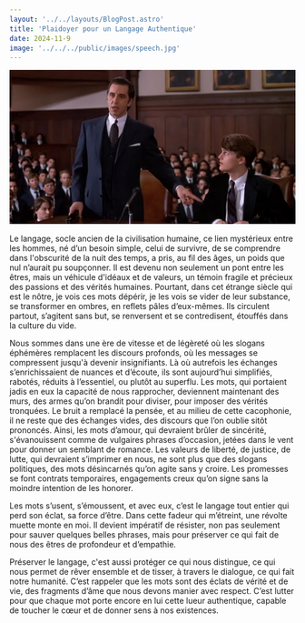 ```yaml
---
layout: '../../layouts/BlogPost.astro'
title: 'Plaidoyer pour un Langage Authentique'
date: 2024-11-9
image: '../../../public/images/speech.jpg'
---
```

![](../../../public/images/speech.jpg)

Le langage, socle ancien de la civilisation humaine, ce lien mystérieux entre les hommes, né d’un besoin simple, celui de survivre, de se comprendre dans l'obscurité de la nuit des temps, a pris, au fil des âges, un poids que nul n’aurait pu soupçonner. Il est devenu non seulement un pont entre les êtres, mais un véhicule d'idéaux et de valeurs, un témoin fragile et précieux des passions et des vérités humaines. Pourtant, dans cet étrange siècle qui est le nôtre, je vois ces mots dépérir, je les vois se vider de leur substance, se transformer en ombres, en reflets pâles d’eux-mêmes. Ils circulent partout, s’agitent sans but, se renversent et se contredisent, étouffés dans la culture du vide.

Nous sommes dans une ère de vitesse et de légèreté où les slogans éphémères remplacent les discours profonds, où les messages se compressent jusqu'à devenir insignifiants. Là où autrefois les échanges s’enrichissaient de nuances et d’écoute, ils sont aujourd’hui simplifiés, rabotés, réduits à l’essentiel, ou plutôt au superflu. Les mots, qui portaient jadis en eux la capacité de nous rapprocher, deviennent maintenant des murs, des armes qu’on brandit pour diviser, pour imposer des vérités tronquées. Le bruit a remplacé la pensée, et au milieu de cette cacophonie, il ne reste que des échanges vides, des discours que l’on oublie sitôt prononcés.
Ainsi, les mots d’amour, qui devraient brûler de sincérité, s'évanouissent comme de vulgaires phrases d’occasion, jetées dans le vent pour donner un semblant de romance. Les valeurs de liberté, de justice, de lutte, qui devraient s’imprimer en nous, ne sont plus que des slogans politiques, des mots désincarnés qu’on agite sans y croire. Les promesses se font contrats temporaires, engagements creux qu’on signe sans la moindre intention de les honorer.

Les mots s’usent, s’émoussent, et avec eux, c’est le langage tout entier qui perd son éclat, sa force d’être. Dans cette fadeur qui m’étreint, une révolte muette monte en moi. Il devient impératif de résister, non pas seulement pour sauver quelques belles phrases, mais pour préserver ce qui fait de nous des êtres de profondeur et d’empathie.


Préserver le langage, c'est aussi protéger ce qui nous distingue, ce qui nous permet de rêver ensemble et de tisser, à travers le dialogue, ce qui fait notre humanité. C’est rappeler que les mots sont des éclats de vérité et de vie, des fragments d’âme que nous devons manier avec respect. C’est lutter pour que chaque mot porte encore en lui cette lueur authentique, capable de toucher le cœur et de donner sens à nos existences.
